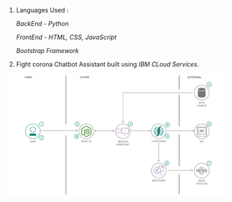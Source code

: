 1) Languages Used :

     *BackEnd - Python*

     *FrontEnd - HTML, CSS, JavaScript*

     *Bootstrap Framework*

2) Fight corona Chatbot Assistant built using *IBM CLoud Services*.




![flow](flow.png)

